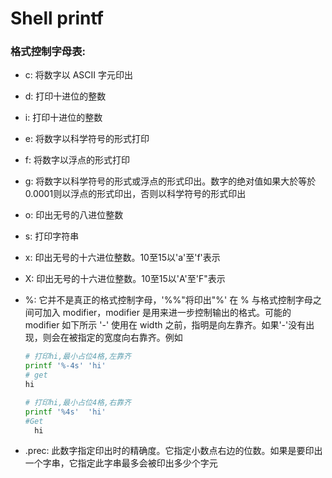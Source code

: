 # Shell printf

### 格式控制字母表:
- c: 将数字以 ASCII 字元印出
- d: 打印十进位的整数
- i: 打印十进位的整数
- e: 将数字以科学符号的形式打印
- f: 将数字以浮点的形式打印
- g: 将数字以科学符号的形式或浮点的形式印出。数字的绝对值如果大於等於0.0001则以浮点的形式印出，否则以科学符号的形式印出
- o: 印出无号的八进位整数
- s: 打印字符串
- x: 印出无号的十六进位整数。10至15以'a'至'f'表示
- X: 印出无号的十六进位整数。10至15以'A'至'F"表示
- %: 它并不是真正的格式控制字母，'%%"将印出"%'
    在 % 与格式控制字母之间可加入 modifier，modifier 是用来进一步控制输出的格式。可能的 modifier 如下所示 
    '-' 使用在 width 之前，指明是向左靠齐。如果'-'没有出现，则会在被指定的宽度向右靠齐。例如

    ```sh
    # 打印hi,最小占位4格,左靠齐
    printf '%-4s' 'hi'
    # get
    hi

    # 打印hi,最小占位4格,右靠齐
    printf '%4s'  'hi'
    #Get
      hi
    ```
- .prec: 此数字指定印出时的精确度。它指定小数点右边的位数。如果是要印出一个字串，它指定此字串最多会被印出多少个字元
